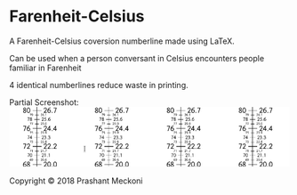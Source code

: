 # Farenheit-Celsius

A Farenheit-Celsius coversion numberline made using LaTeX. 

Can be used when a person conversant in Celsius encounters people familiar in Farenheit

4 identical numberlines reduce waste in printing.

Partial Screenshot:
![Farenheit-Celsius](./farenheit-celsius.png)

Copyright © 2018 Prashant Meckoni


